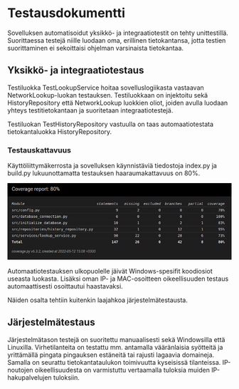 # Testausdokumentti

Sovelluksen automatisoidut yksikkö- ja integraatiotestit on tehty unittestillä. Suorittaessa testejä niille luodaan oma, erillinen tietokantansa, jotta testien suorittaminen ei sekoittaisi ohjelman varsinaista tietokantaa.

## Yksikkö- ja integraatiotestaus

Testiluokka TestLookupService hoitaa sovelluslogiikasta vastaavan NetworkLookup-luokan testauksen. Testiluokkaan on injektoitu sekä HistoryRepository että NetworkLookup luokkien oliot, joiden avulla luodaan yhteys testitietokantaan ja suoritetaan integraatiotestejä.

Testiluokan TestHistoryRepository vastuulla on taas automaatiotestata tietokantaluokka HistoryRepository.

### Testauskattavuus

Käyttöliittymäkerrosta ja sovelluksen käynnistäviä tiedostoja index.py ja build.py lukuunottamatta testauksen haaraumakattavuus on 80%.

![Coverage Report](https://raw.githubusercontent.com/weverhall/ot-harjoitustyo/master/dokumentaatio/kuvat/coverage.png "Coverage Report")

Automaatiotestauksen ulkopuolelle jäivät Windows-spesifit koodiosiot useasta luokasta. Lisäksi oman IP- ja MAC-osoitteen oikeellisuuden testaus automaattisesti osoittautui haastavaksi.

Näiden osalta tehtiin kuitenkin laajahkoa järjestelmätestausta.

## Järjestelmätestaus

Järjestelmätason testejä on suoritettu manuaalisesti sekä Windowsilla että Linuxilla. Virhetilanteita on testattu mm. antamalla vääränlaisia syötteitä ja yrittämällä pingata pingauksen estäneitä tai rajusti lagaavia domaineja. Samalla on seurattu tietokantataulukon toimivuutta kyseisissä tilanteissa.
IP-noutojen oikeellisuudesta on varmistuttu vertaamalla tuloksia muiden IP-hakupalvelujen tuloksiin.
